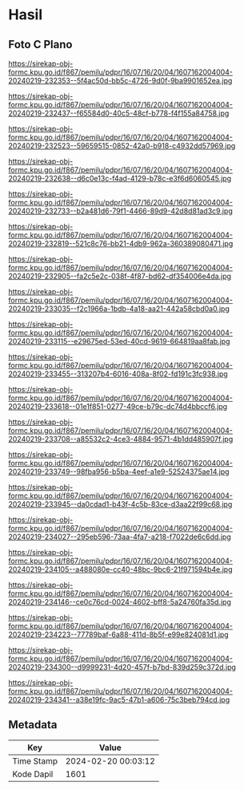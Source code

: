# Hasil

## Foto C Plano

https://sirekap-obj-formc.kpu.go.id/f867/pemilu/pdpr/16/07/16/20/04/1607162004004-20240219-232353--5f4ac50d-bb5c-4726-9d0f-9ba9901652ea.jpg

https://sirekap-obj-formc.kpu.go.id/f867/pemilu/pdpr/16/07/16/20/04/1607162004004-20240219-232437--f65584d0-40c5-48cf-b778-f4f155a84758.jpg

https://sirekap-obj-formc.kpu.go.id/f867/pemilu/pdpr/16/07/16/20/04/1607162004004-20240219-232523--59659515-0852-42a0-b918-c4932dd57969.jpg

https://sirekap-obj-formc.kpu.go.id/f867/pemilu/pdpr/16/07/16/20/04/1607162004004-20240219-232638--d6c0e13c-f4ad-4129-b78c-e3f6d6060545.jpg

https://sirekap-obj-formc.kpu.go.id/f867/pemilu/pdpr/16/07/16/20/04/1607162004004-20240219-232733--b2a481d6-79f1-4466-89d9-42d8d81ad3c9.jpg

https://sirekap-obj-formc.kpu.go.id/f867/pemilu/pdpr/16/07/16/20/04/1607162004004-20240219-232819--521c8c76-bb21-4db9-962a-360389080471.jpg

https://sirekap-obj-formc.kpu.go.id/f867/pemilu/pdpr/16/07/16/20/04/1607162004004-20240219-232905--fa2c5e2c-038f-4f87-bd62-df354006e4da.jpg

https://sirekap-obj-formc.kpu.go.id/f867/pemilu/pdpr/16/07/16/20/04/1607162004004-20240219-233035--f2c1966a-1bdb-4a18-aa21-442a58cbd0a0.jpg

https://sirekap-obj-formc.kpu.go.id/f867/pemilu/pdpr/16/07/16/20/04/1607162004004-20240219-233115--e29675ed-53ed-40cd-9619-664819aa8fab.jpg

https://sirekap-obj-formc.kpu.go.id/f867/pemilu/pdpr/16/07/16/20/04/1607162004004-20240219-233455--313207b4-6016-408a-8f02-fd191c3fc938.jpg

https://sirekap-obj-formc.kpu.go.id/f867/pemilu/pdpr/16/07/16/20/04/1607162004004-20240219-233618--01e1f851-0277-49ce-b79c-dc74d4bbccf6.jpg

https://sirekap-obj-formc.kpu.go.id/f867/pemilu/pdpr/16/07/16/20/04/1607162004004-20240219-233708--a85532c2-4ce3-4884-9571-4b1dd485907f.jpg

https://sirekap-obj-formc.kpu.go.id/f867/pemilu/pdpr/16/07/16/20/04/1607162004004-20240219-233749--98fba956-b5ba-4eef-a1e9-52524375ae14.jpg

https://sirekap-obj-formc.kpu.go.id/f867/pemilu/pdpr/16/07/16/20/04/1607162004004-20240219-233945--da0cdad1-b43f-4c5b-83ce-d3aa22f99c68.jpg

https://sirekap-obj-formc.kpu.go.id/f867/pemilu/pdpr/16/07/16/20/04/1607162004004-20240219-234027--295eb596-73aa-4fa7-a218-f7022de6c6dd.jpg

https://sirekap-obj-formc.kpu.go.id/f867/pemilu/pdpr/16/07/16/20/04/1607162004004-20240219-234105--a488080e-cc40-48bc-9bc6-21f971594b4e.jpg

https://sirekap-obj-formc.kpu.go.id/f867/pemilu/pdpr/16/07/16/20/04/1607162004004-20240219-234146--ce0c76cd-0024-4602-bff8-5a24760fa35d.jpg

https://sirekap-obj-formc.kpu.go.id/f867/pemilu/pdpr/16/07/16/20/04/1607162004004-20240219-234223--77789baf-6a88-411d-8b5f-e99e824081d1.jpg

https://sirekap-obj-formc.kpu.go.id/f867/pemilu/pdpr/16/07/16/20/04/1607162004004-20240219-234300--d9999231-4d20-457f-b7bd-839d259c372d.jpg

https://sirekap-obj-formc.kpu.go.id/f867/pemilu/pdpr/16/07/16/20/04/1607162004004-20240219-234341--a38e19fc-9ac5-47b1-a606-75c3beb794cd.jpg


## Metadata

| Key        | Value               |
| ---------- | ------------------- |
| Time Stamp | 2024-02-20 00:03:12 |
| Kode Dapil | 1601                |



